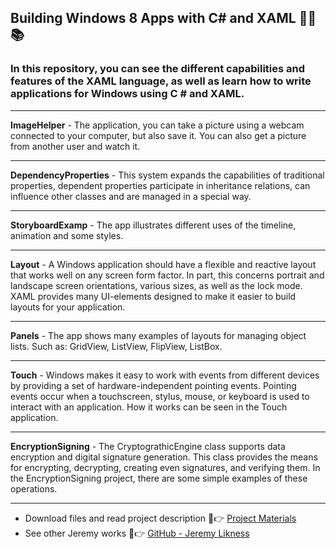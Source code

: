 ## Building Windows 8 Apps with C# and XAML 👨‍🎓 📚

### In this repository, you can see the different capabilities and features of the XAML language, as well as learn how to write applications for Windows using C # and XAML.
______
__ImageHelper__ - The application, you can take a picture using a webcam connected to your computer, but also save it. You can also get a picture from another user and watch it. <br>
______
__DependencyProperties__ - This system expands the capabilities of traditional properties, dependent properties participate in inheritance relations, can influence other classes and are managed in a special way. <br>
______
__StoryboardExamp__ - The app illustrates different uses of the timeline, animation and some styles. <br>
______
__Layout__ - A Windows application should have a flexible and reactive layout that works well on any screen form factor. In part, this concerns portrait and landscape screen orientations, various sizes, as well as the lock mode. XAML provides many UI-elements designed to make it easier to build layouts for your application. <br>
______
__Panels__ - The app shows many examples of layouts for managing object lists. Such as: GridView, ListView, FlipView, ListBox. <br>
______
__Touch__ - Windows makes it easy to work with events from different devices by providing a set of hardware-independent pointing events. Pointing events occur when a touchscreen, stylus, mouse, or keyboard is used to interact with an application. How it works can be seen in the Touch application.
______
__EncryptionSigning__ - The CryptograthicEngine class supports data encryption and digital signature generation. This class provides the means for encrypting, decrypting, creating even signatures, and verifying them. In the EncryptionSigning project, there are some simple examples of these operations.
______

* Download files and read project description 📖👉 [Project Materials](https://archive.codeplex.com/?p=windows8applications)
* See other Jeremy works 👴👉 [GitHub - Jeremy Likness](https://github.com/JeremyLikness/BuildWin8Apps)
